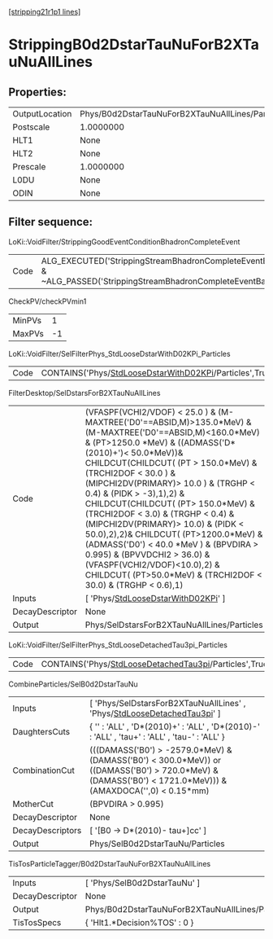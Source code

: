 [[stripping21r1p1 lines]](./stripping21r1p1-index)

# StrippingB0d2DstarTauNuForB2XTauNuAllLines

## Properties:

|                |                                                  |
|----------------|--------------------------------------------------|
| OutputLocation | Phys/B0d2DstarTauNuForB2XTauNuAllLines/Particles |
| Postscale      | 1.0000000                                        |
| HLT1           | None                                             |
| HLT2           | None                                             |
| Prescale       | 1.0000000                                        |
| L0DU           | None                                             |
| ODIN           | None                                             |

## Filter sequence:

LoKi::VoidFilter/StrippingGoodEventConditionBhadronCompleteEvent

|      |                                                                                                                          |
|------|--------------------------------------------------------------------------------------------------------------------------|
| Code | ALG_EXECUTED('StrippingStreamBhadronCompleteEventBadEvent') & ~ALG_PASSED('StrippingStreamBhadronCompleteEventBadEvent') |

CheckPV/checkPVmin1

|        |     |
|--------|-----|
| MinPVs | 1   |
| MaxPVs | -1  |

LoKi::VoidFilter/SelFilterPhys_StdLooseDstarWithD02KPi_Particles

|      |                                                                                                                         |
|------|-------------------------------------------------------------------------------------------------------------------------|
| Code | CONTAINS('Phys/[StdLooseDstarWithD02KPi](./stripping21r1p1-commonparticles-stdloosedstarwithd02kpi)/Particles',True)\>0 |

FilterDesktop/SelDstarsForB2XTauNuAllLines

|                 |                                                                                                                                                                                                                                                                                                                                                                                                                                                                                                                                                                                                                                                                |
|-----------------|----------------------------------------------------------------------------------------------------------------------------------------------------------------------------------------------------------------------------------------------------------------------------------------------------------------------------------------------------------------------------------------------------------------------------------------------------------------------------------------------------------------------------------------------------------------------------------------------------------------------------------------------------------------|
| Code            | (VFASPF(VCHI2/VDOF) \< 25.0 ) & (M-MAXTREE('D0'==ABSID,M)\>135.0\*MeV) & (M-MAXTREE('D0'==ABSID,M)\<160.0\*MeV) & (PT\>1250.0 \*MeV) & ((ADMASS('D\*(2010)+')\< 50.0\*MeV))& CHILDCUT(CHILDCUT( (PT \> 150.0\*MeV) & (TRCHI2DOF \< 30.0 ) & (MIPCHI2DV(PRIMARY)\> 10.0 ) & (TRGHP \< 0.4) & (PIDK \> -3),1),2) & CHILDCUT(CHILDCUT( (PT\> 150.0\*MeV) & (TRCHI2DOF \< 3.0) & (TRGHP \< 0.4) & (MIPCHI2DV(PRIMARY)\> 10.0) & (PIDK \< 50.0),2),2)& CHILDCUT( (PT\>1200.0\*MeV) & (ADMASS('D0') \< 40.0 \*MeV ) & (BPVDIRA \> 0.995) & (BPVVDCHI2 \> 36.0) & (VFASPF(VCHI2/VDOF)\<10.0),2) & CHILDCUT( (PT\>50.0\*MeV) & (TRCHI2DOF \< 30.0) & (TRGHP \< 0.6),1) |
| Inputs          | [ 'Phys/[StdLooseDstarWithD02KPi](./stripping21r1p1-commonparticles-stdloosedstarwithd02kpi)' ]                                                                                                                                                                                                                                                                                                                                                                                                                                                                                                                                                              |
| DecayDescriptor | None                                                                                                                                                                                                                                                                                                                                                                                                                                                                                                                                                                                                                                                           |
| Output          | Phys/SelDstarsForB2XTauNuAllLines/Particles                                                                                                                                                                                                                                                                                                                                                                                                                                                                                                                                                                                                                    |

LoKi::VoidFilter/SelFilterPhys_StdLooseDetachedTau3pi_Particles

|      |                                                                                                                       |
|------|-----------------------------------------------------------------------------------------------------------------------|
| Code | CONTAINS('Phys/[StdLooseDetachedTau3pi](./stripping21r1p1-commonparticles-stdloosedetachedtau3pi)/Particles',True)\>0 |

CombineParticles/SelB0d2DstarTauNu

|                  |                                                                                                                                                                    |
|------------------|--------------------------------------------------------------------------------------------------------------------------------------------------------------------|
| Inputs           | [ 'Phys/SelDstarsForB2XTauNuAllLines' , 'Phys/[StdLooseDetachedTau3pi](./stripping21r1p1-commonparticles-stdloosedetachedtau3pi)' ]                              |
| DaughtersCuts    | { '' : 'ALL' , 'D\*(2010)+' : 'ALL' , 'D\*(2010)-' : 'ALL' , 'tau+' : 'ALL' , 'tau-' : 'ALL' }                                                                     |
| CombinationCut   | (((DAMASS('B0') \> -2579.0\*MeV) & (DAMASS('B0') \< 300.0\*MeV)) or ((DAMASS('B0') \> 720.0\*MeV) & (DAMASS('B0') \< 1721.0\*MeV))) & (AMAXDOCA('',0) \< 0.15\*mm) |
| MotherCut        | (BPVDIRA \> 0.995)                                                                                                                                                 |
| DecayDescriptor  | None                                                                                                                                                               |
| DecayDescriptors | [ '[B0 -\> D\*(2010)- tau+]cc' ]                                                                                                                               |
| Output           | Phys/SelB0d2DstarTauNu/Particles                                                                                                                                   |

TisTosParticleTagger/B0d2DstarTauNuForB2XTauNuAllLines

|                 |                                                  |
|-----------------|--------------------------------------------------|
| Inputs          | [ 'Phys/SelB0d2DstarTauNu' ]                   |
| DecayDescriptor | None                                             |
| Output          | Phys/B0d2DstarTauNuForB2XTauNuAllLines/Particles |
| TisTosSpecs     | { 'Hlt1.\*Decision%TOS' : 0 }                    |
